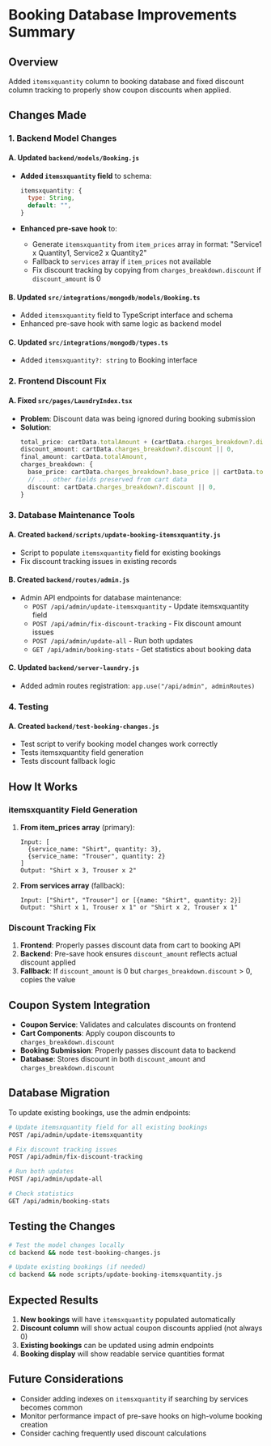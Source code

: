 # Booking Database Improvements Summary

## Overview
Added `itemsxquantity` column to booking database and fixed discount column tracking to properly show coupon discounts when applied.

## Changes Made

### 1. Backend Model Changes

#### A. Updated `backend/models/Booking.js`
- **Added `itemsxquantity` field** to schema:
  ```javascript
  itemsxquantity: {
    type: String,
    default: "",
  }
  ```

- **Enhanced pre-save hook** to:
  - Generate `itemsxquantity` from `item_prices` array in format: "Service1 x Quantity1, Service2 x Quantity2"
  - Fallback to `services` array if `item_prices` not available
  - Fix discount tracking by copying from `charges_breakdown.discount` if `discount_amount` is 0

#### B. Updated `src/integrations/mongodb/models/Booking.ts`
- Added `itemsxquantity` field to TypeScript interface and schema
- Enhanced pre-save hook with same logic as backend model

#### C. Updated `src/integrations/mongodb/types.ts`
- Added `itemsxquantity?: string` to Booking interface

### 2. Frontend Discount Fix

#### A. Fixed `src/pages/LaundryIndex.tsx`
- **Problem**: Discount data was being ignored during booking submission
- **Solution**: 
  ```typescript
  total_price: cartData.totalAmount + (cartData.charges_breakdown?.discount || 0),
  discount_amount: cartData.charges_breakdown?.discount || 0,
  final_amount: cartData.totalAmount,
  charges_breakdown: {
    base_price: cartData.charges_breakdown?.base_price || cartData.totalAmount,
    // ... other fields preserved from cart data
    discount: cartData.charges_breakdown?.discount || 0,
  }
  ```

### 3. Database Maintenance Tools

#### A. Created `backend/scripts/update-booking-itemsxquantity.js`
- Script to populate `itemsxquantity` field for existing bookings
- Fix discount tracking issues in existing records

#### B. Created `backend/routes/admin.js`
- Admin API endpoints for database maintenance:
  - `POST /api/admin/update-itemsxquantity` - Update itemsxquantity field
  - `POST /api/admin/fix-discount-tracking` - Fix discount amount issues  
  - `POST /api/admin/update-all` - Run both updates
  - `GET /api/admin/booking-stats` - Get statistics about booking data

#### C. Updated `backend/server-laundry.js`
- Added admin routes registration: `app.use("/api/admin", adminRoutes)`

### 4. Testing

#### A. Created `backend/test-booking-changes.js`
- Test script to verify booking model changes work correctly
- Tests itemsxquantity field generation
- Tests discount fallback logic

## How It Works

### itemsxquantity Field Generation
1. **From item_prices array** (primary):
   ```
   Input: [
     {service_name: "Shirt", quantity: 3},
     {service_name: "Trouser", quantity: 2}
   ]
   Output: "Shirt x 3, Trouser x 2"
   ```

2. **From services array** (fallback):
   ```
   Input: ["Shirt", "Trouser"] or [{name: "Shirt", quantity: 2}]
   Output: "Shirt x 1, Trouser x 1" or "Shirt x 2, Trouser x 1"
   ```

### Discount Tracking Fix
1. **Frontend**: Properly passes discount data from cart to booking API
2. **Backend**: Pre-save hook ensures `discount_amount` reflects actual discount applied
3. **Fallback**: If `discount_amount` is 0 but `charges_breakdown.discount` > 0, copies the value

## Coupon System Integration
- **Coupon Service**: Validates and calculates discounts on frontend
- **Cart Components**: Apply coupon discounts to `charges_breakdown.discount`
- **Booking Submission**: Properly passes discount data to backend
- **Database**: Stores discount in both `discount_amount` and `charges_breakdown.discount`

## Database Migration
To update existing bookings, use the admin endpoints:

```bash
# Update itemsxquantity field for all existing bookings
POST /api/admin/update-itemsxquantity

# Fix discount tracking issues
POST /api/admin/fix-discount-tracking

# Run both updates
POST /api/admin/update-all

# Check statistics
GET /api/admin/booking-stats
```

## Testing the Changes
```bash
# Test the model changes locally
cd backend && node test-booking-changes.js

# Update existing bookings (if needed)
cd backend && node scripts/update-booking-itemsxquantity.js
```

## Expected Results
1. **New bookings** will have `itemsxquantity` populated automatically
2. **Discount column** will show actual coupon discounts applied (not always 0)
3. **Existing bookings** can be updated using admin endpoints
4. **Booking display** will show readable service quantities format

## Future Considerations
- Consider adding indexes on `itemsxquantity` if searching by services becomes common
- Monitor performance impact of pre-save hooks on high-volume booking creation
- Consider caching frequently used discount calculations

